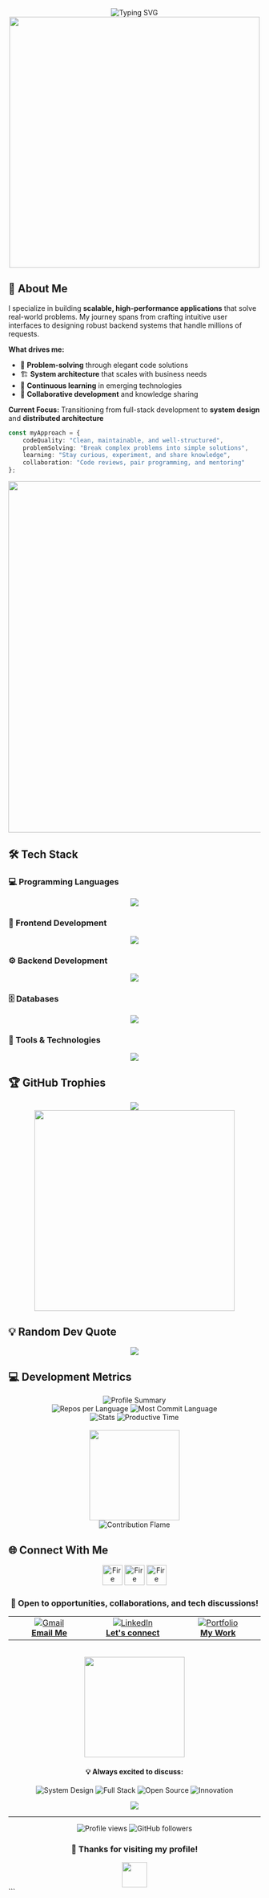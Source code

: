 <div align="center">
  <img src="https://readme-typing-svg.herokuapp.com?font=Fira+Code&size=32&duration=2800&pause=2000&color=A9FEF7&center=true&vCenter=true&width=940&lines=Hey+there!+I'm+a+Full-Stack+Developer+%F0%9F%91%8B;Aspiring+System+Architect+%F0%9F%8F%97%EF%B8%8F;Building+Amazing+Digital+Experiences+%F0%9F%9A%80;Always+Learning+%26+Growing+%F0%9F%8C%B1" alt="Typing SVG" />
</div>

<div align="center">
  <img src="https://user-images.githubusercontent.com/74038190/225813708-98b745f2-7d22-48cf-9150-083f1b00d6c9.gif" width="500">
</div>

## 🚀 About Me

I specialize in building **scalable, high-performance applications** that solve real-world problems. My journey spans from crafting intuitive user interfaces to designing robust backend systems that handle millions of requests.

**What drives me:**
- 🎯 **Problem-solving** through elegant code solutions
- 🏗️ **System architecture** that scales with business needs  
- 🔄 **Continuous learning** in emerging technologies
- 🤝 **Collaborative development** and knowledge sharing

**Current Focus:** Transitioning from full-stack development to **system design** and **distributed architecture**

```typescript
const myApproach = {
    codeQuality: "Clean, maintainable, and well-structured",
    problemSolving: "Break complex problems into simple solutions",
    learning: "Stay curious, experiment, and share knowledge",
    collaboration: "Code reviews, pair programming, and mentoring"
};
```

<div align="center">
  <img src="https://user-images.githubusercontent.com/74038190/212284100-561aa473-3905-4a80-b561-0d28506553ee.gif" width="700">
</div>

## 🛠️ Tech Stack

### 💻 Programming Languages
<div align="center">
  <img src="https://skillicons.dev/icons?i=js,ts,java,cs,cpp,c" />
</div>

### 🎨 Frontend Development
<div align="center">
  <img src="https://skillicons.dev/icons?i=react,nextjs,html,css,tailwind,bootstrap" />
</div>

### ⚙️ Backend Development
<div align="center">
  <img src="https://skillicons.dev/icons?i=nodejs,express,dotnet,graphql,qt" />
</div>

### 🗄️ Databases
<div align="center">
  <img src="https://skillicons.dev/icons?i=postgresql,mysql,mongodb,oracle" />
</div>

### 🔧 Tools & Technologies
<div align="center">
  <img src="https://skillicons.dev/icons?i=git,github,vscode,linux" />
</div>

## 🏆 GitHub Trophies
<div align="center">
  <img src="https://github-profile-trophy.vercel.app/?username=ahmed3656&theme=tokyonight&no-frame=true&no-bg=true&margin-w=4" />
</div>

<div align="center">
  <img src="https://user-images.githubusercontent.com/74038190/212284158-e840e285-664b-44d7-b79b-e264b5e54825.gif" width="400">
</div>

## 💡 Random Dev Quote

<div align="center">
  <img src="https://quotes-github-readme.vercel.app/api?type=horizontal&theme=tokyonight" />
</div>

<!-- ## 🎨 Code Contribution Heatmap

<div align="center">
  <img src="https://github-readme-stats.vercel.app/api/wakatime?username=ahmed3656&theme=tokyonight&layout=compact" alt="Coding Time" />
</div> -->

## 💻 Development Metrics

<div align="center">
  <img src="https://github-profile-summary-cards.vercel.app/api/cards/profile-details?username=ahmed3656&theme=tokyonight" alt="Profile Summary" />
</div>

<div align="center">
  <img src="https://github-profile-summary-cards.vercel.app/api/cards/repos-per-language?username=ahmed3656&theme=tokyonight" alt="Repos per Language" />
  <img src="https://github-profile-summary-cards.vercel.app/api/cards/most-commit-language?username=ahmed3656&theme=tokyonight" alt="Most Commit Language" />
</div>

<div align="center">
  <img src="https://github-profile-summary-cards.vercel.app/api/cards/stats?username=ahmed3656&theme=tokyonight" alt="Stats" />
  <img src="https://github-profile-summary-cards.vercel.app/api/cards/productive-time?username=ahmed3656&theme=tokyonight&utcOffset=8" alt="Productive Time" />
</div>

<br/>

<div align="center">
  <img height="180em" src="https://github-readme-stats.vercel.app/api?username=ahmed3656&show_icons=true&theme=tokyonight&include_all_commits=true&count_private=true"/>
  <br/>
  <img src="https://github-readme-streak-stats.herokuapp.com/?user=ahmed3656&theme=tokyonight&hide_border=true&stroke=0000&background=1A1B27&ring=F7768E&fire=F7768E&currStreakLabel=F7768E" alt="Contribution Flame" />
</div>

## 🌐 Connect With Me

<div align="center">
  <img src="https://user-images.githubusercontent.com/74038190/216122041-518ac897-8d92-4c6b-9b3f-ca01dcaf38ee.png" alt="Fire" width="40" />
  <img src="https://user-images.githubusercontent.com/74038190/216122041-518ac897-8d92-4c6b-9b3f-ca01dcaf38ee.png" alt="Fire" width="40" />
  <img src="https://user-images.githubusercontent.com/74038190/216122041-518ac897-8d92-4c6b-9b3f-ca01dcaf38ee.png" alt="Fire" width="40" />
</div>

<div align="center">
  <h3>💬 Open to opportunities, collaborations, and tech discussions!</h3>
</div>

<table align="center">
  <tr>
    <td align="center" width="200">
      <a href="mailto:ahmedamr4f@gmail.com">
        <img src="https://img.shields.io/badge/Gmail-EA4335?style=for-the-badge&logo=gmail&logoColor=white&labelColor=EA4335" alt="Gmail" />
        <br><strong>Email Me</strong>
      </a>
    </td>
    <td align="center" width="200">
      <a href="https://linkedin.com/in/ahmed-amr3656">
        <img src="https://img.shields.io/badge/LinkedIn-0A66C2?style=for-the-badge&logo=linkedin&logoColor=white&labelColor=0A66C2" alt="LinkedIn" />
        <br><strong>Let's connect</strong>
      </a>
    </td>
    <td align="center" width="200">
      <a href="https://ahmed-amr-phi.vercel.app/">
        <img src="https://img.shields.io/badge/Portfolio-FF6B6B?style=for-the-badge&logo=firefox&logoColor=white&labelColor=FF6B6B" alt="Portfolio" />
        <br><strong>My Work</strong>
      </a>
    </td>
  </tr>
</table>

<div align="center">
  <br>
  <img src="https://user-images.githubusercontent.com/74038190/212284115-f47cd8ff-2ffb-4b04-b5bf-4d1c14c0247f.gif" width="200">
  <br>
  <h4>💡 Always excited to discuss:</h4>
  <p>
    <img src="https://img.shields.io/badge/System_Design-4285F4?style=flat-square&logo=google-cloud&logoColor=white" alt="System Design" />
    <img src="https://img.shields.io/badge/Full_Stack-61DAFB?style=flat-square&logo=react&logoColor=black" alt="Full Stack" />
    <img src="https://img.shields.io/badge/Open_Source-181717?style=flat-square&logo=github&logoColor=white" alt="Open Source" />
    <img src="https://img.shields.io/badge/Tech_Innovation-FF6B6B?style=flat-square&logo=lightbulb&logoColor=white" alt="Innovation" />
  </p>
</div>

<div align="center">
  <img src="https://capsule-render.vercel.app/api?type=waving&color=gradient&customColorList=6,11,20&height=100&section=footer&text=Thanks%20for%20visiting!&fontSize=16&fontColor=fff&animation=twinkling&fontAlignY=75"/>
</div>

---

<div align="center">
  <img src="https://komarev.com/ghpvc/?username=ahmed3656&label=Profile%20views&color=0e75b6&style=flat" alt="Profile views" />
  <img src="https://img.shields.io/github/followers/ahmed3656?label=Followers&style=social" alt="GitHub followers" />
</div>

<div align="center">
  <h3>💖 Thanks for visiting my profile!</h3>
  <img src="https://user-images.githubusercontent.com/74038190/213844263-a8897a51-32f4-4b3b-b5c2-e1528b89f6f3.png" width="50px" />
</div>
```

